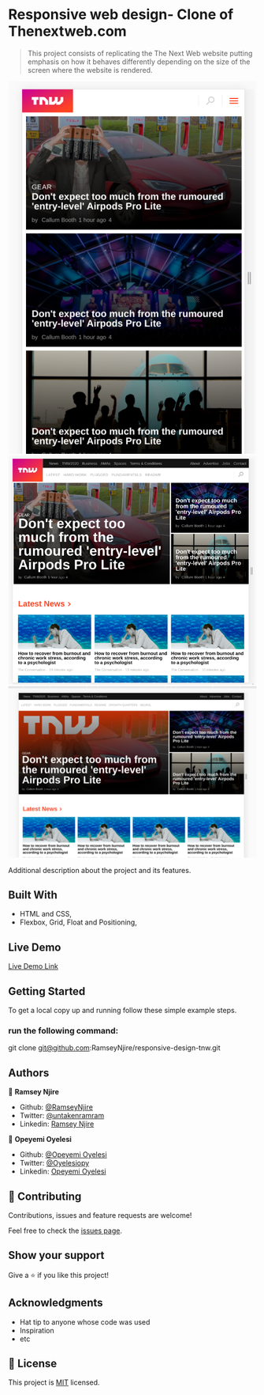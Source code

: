 # Responsive web design- Clone of Thenextweb.com

> This project consists of replicating the The Next Web website putting emphasis on how it behaves differently depending on the size of the screen where the website is rendered.

![screenshot](./images/tnw-mobileview.png)
![screenshot](./images/tnw-tabletview.png)
![screenshot](./images/tnw-desktopview.png)

Additional description about the project and its features.

## Built With

- HTML and CSS,
- Flexbox, Grid, Float and Positioning,

## Live Demo

[Live Demo Link](https://rawcdn.githack.com/RamseyNjire/responsive-design-tnw/6a7421883b75741b4a0e258a3678959d0b802b74/index.html)


## Getting Started


To get a local copy up and running follow these simple example steps.

### run the following command:

git clone git@github.com:RamseyNjire/responsive-design-tnw.git



## Authors

👤 **Ramsey Njire**

- Github: [@RamseyNjire](https://github.com/RamseyNjire)
- Twitter: [@untakenramram](https://twitter.com/untakenramram)
- Linkedin: [Ramsey Njire](https://linkedin.com/ramsey-njire-51984931/)

👤 **Opeyemi Oyelesi**

- Github: [@Opeyemi Oyelesi](https://github.com/Adedayoopeyemi)
- Twitter: [@Oyelesiopy](https://twitter.com/oyelesiopy)
- Linkedin: [Opeyemi Oyelesi](https://linkedin.com//opeyemioyelesi)

## 🤝 Contributing

Contributions, issues and feature requests are welcome!

Feel free to check the [issues page](issues/).

## Show your support

Give a ⭐️ if you like this project!

## Acknowledgments

- Hat tip to anyone whose code was used
- Inspiration
- etc

## 📝 License

This project is [MIT](lic.url) licensed.

